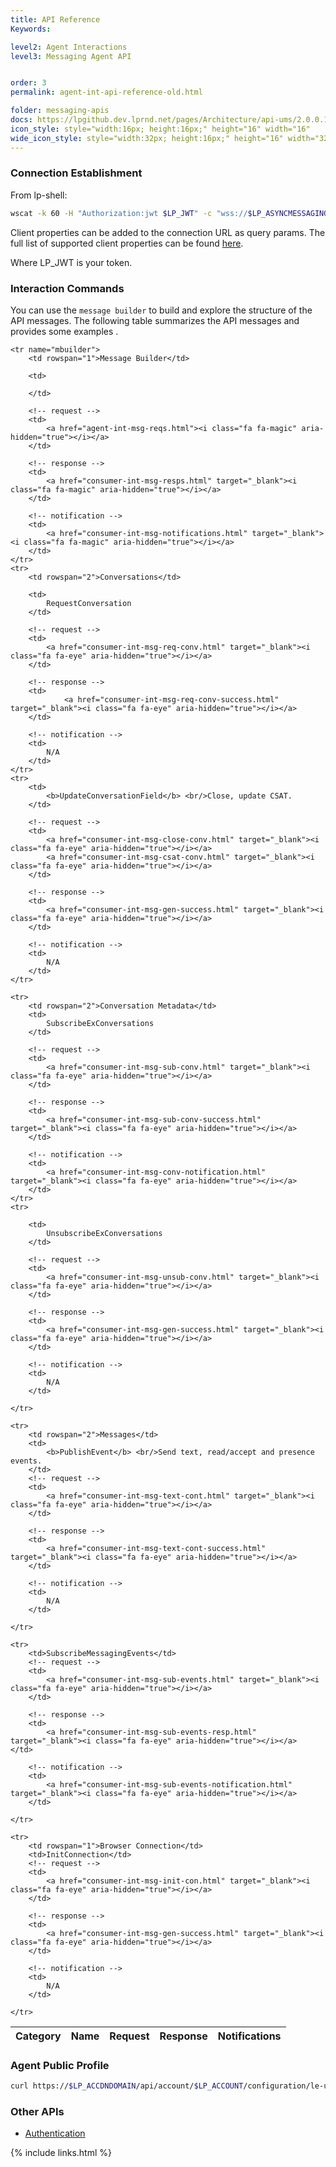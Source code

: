```yaml
---
title: API Reference
Keywords:

level2: Agent Interactions
level3: Messaging Agent API


order: 3
permalink: agent-int-api-reference-old.html

folder: messaging-apis
docs: https://lpgithub.dev.lprnd.net/pages/Architecture/api-ums/2.0.0.10-SNAPSHOT
icon_style: style="width:16px; height:16px;" height="16" width="16"
wide_icon_style: style="width:32px; height:16px;" height="16" width="32"
---
```


### Connection Establishment
From lp-shell:

```sh
wscat -k 60 -H "Authorization:jwt $LP_JWT" -c "wss://$LP_ASYNCMESSAGINGENT/ws_api/account/$LP_ACCOUNT/messaging/consumer?v=3"
```

Client properties can be added to the connection URL as query params. The full list of supported client properties can be found [here](consumer-int-msg-client-properties.html).


Where LP_JWT is your token.

### Interaction Commands

You can use the ``message builder`` <i class="fa fa-magic" aria-hidden="true"></i> to build and explore the structure of the API messages. The following table summarizes the API messages and provides some examples <i class="fa fa-eye" aria-hidden="true"></i>.

<table>
	<thead>
		<th>Category</th>
		<th>Name</th>
		<th>Request</th>
		<th>Response</th>
		<th>Notifications</th>
	</thead>
	
	<tr name="mbuilder">
		<td rowspan="1">Message Builder</td>

		<td>
			
		</td>

		<!-- request -->
		<td>
			<a href="agent-int-msg-reqs.html"><i class="fa fa-magic" aria-hidden="true"></i></a>		
		</td>

		<!-- response -->
		<td>
			<a href="consumer-int-msg-resps.html" target="_blank"><i class="fa fa-magic" aria-hidden="true"></i></a>		
		</td>

		<!-- notification -->
		<td>
			<a href="consumer-int-msg-notifications.html" target="_blank"><i class="fa fa-magic" aria-hidden="true"></i></a>		
		</td>
	</tr>
	<tr>
		<td rowspan="2">Conversations</td>

		<td>
			RequestConversation
		</td>

		<!-- request -->
		<td>
			<a href="consumer-int-msg-req-conv.html" target="_blank"><i class="fa fa-eye" aria-hidden="true"></i></a>		
		</td>

		<!-- response -->
		<td>
				<a href="consumer-int-msg-req-conv-success.html" target="_blank"><i class="fa fa-eye" aria-hidden="true"></i></a>		
		</td>

		<!-- notification -->
		<td>
			N/A
		</td>
	</tr>
	<tr>
		<td>
			<b>UpdateConversationField</b> <br/>Close, update CSAT.
		</td>

		<!-- request -->
		<td>
			<a href="consumer-int-msg-close-conv.html" target="_blank"><i class="fa fa-eye" aria-hidden="true"></i></a>
			<a href="consumer-int-msg-csat-conv.html" target="_blank"><i class="fa fa-eye" aria-hidden="true"></i></a>		
		</td>

		<!-- response -->
		<td>
			<a href="consumer-int-msg-gen-success.html" target="_blank"><i class="fa fa-eye" aria-hidden="true"></i></a>
		</td>

		<!-- notification -->
		<td>
			N/A
		</td>
	</tr>

	<tr>
		<td rowspan="2">Conversation Metadata</td>
		<td>
			SubscribeExConversations
		</td>

		<!-- request -->
		<td>
			<a href="consumer-int-msg-sub-conv.html" target="_blank"><i class="fa fa-eye" aria-hidden="true"></i></a>		
		</td>

		<!-- response -->
		<td>
			<a href="consumer-int-msg-sub-conv-success.html" target="_blank"><i class="fa fa-eye" aria-hidden="true"></i></a>		
		</td>

		<!-- notification -->
		<td>
			<a href="consumer-int-msg-conv-notification.html" target="_blank"><i class="fa fa-eye" aria-hidden="true"></i></a>			
		</td>
	</tr>
	<tr>

		<td>
			UnsubscribeExConversations
		</td>

		<!-- request -->
		<td>
			<a href="consumer-int-msg-unsub-conv.html" target="_blank"><i class="fa fa-eye" aria-hidden="true"></i></a>
		</td>

		<!-- response -->
		<td>
			<a href="consumer-int-msg-gen-success.html" target="_blank"><i class="fa fa-eye" aria-hidden="true"></i></a>
		</td>

		<!-- notification -->
		<td>
			N/A
		</td>

	</tr>

	<tr>
		<td rowspan="2">Messages</td>
		<td>
			<b>PublishEvent</b> <br/>Send text, read/accept and presence events.
		</td>
		<!-- request -->
		<td>
			<a href="consumer-int-msg-text-cont.html" target="_blank"><i class="fa fa-eye" aria-hidden="true"></i></a>
		</td>

		<!-- response -->
		<td>		
			<a href="consumer-int-msg-text-cont-success.html" target="_blank"><i class="fa fa-eye" aria-hidden="true"></i></a>
		</td>

		<!-- notification -->
		<td>
			N/A
		</td>

	</tr>
	
	<tr>
		<td>SubscribeMessagingEvents</td>
		<!-- request -->
		<td>
			<a href="consumer-int-msg-sub-events.html" target="_blank"><i class="fa fa-eye" aria-hidden="true"></i></a>		
		</td>

		<!-- response -->
		<td>		
			<a href="consumer-int-msg-sub-events-resp.html" target="_blank"><i class="fa fa-eye" aria-hidden="true"></i></a>			</td>

		<!-- notification -->
		<td>
			<a href="consumer-int-msg-sub-events-notification.html" target="_blank"><i class="fa fa-eye" aria-hidden="true"></i></a>
		</td>

	</tr>
		
	<tr>
		<td rowspan="1">Browser Connection</td>
		<td>InitConnection</td>
		<!-- request -->
		<td>
			<a href="consumer-int-msg-init-con.html" target="_blank"><i class="fa fa-eye" aria-hidden="true"></i></a>		
		</td>

		<!-- response -->
		<td>		
			<a href="consumer-int-msg-gen-success.html" target="_blank"><i class="fa fa-eye" aria-hidden="true"></i></a>
		</td>

		<!-- notification -->
		<td>
			N/A
		</td>

	</tr>
		
</table>

### Agent Public Profile
```sh
curl https://$LP_ACCDNDOMAIN/api/account/$LP_ACCOUNT/configuration/le-users/users/$LP_AGENT_PID
```

### Other APIs

* [Authentication](common-authentication.html)


{% include links.html %}
